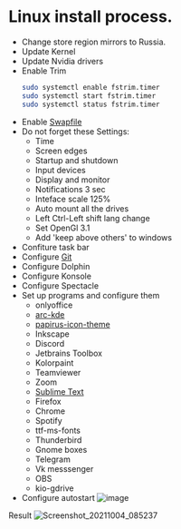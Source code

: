 # Linux install process.
* Change store region mirrors to Russia.
* Update Kernel
* Update Nvidia drivers
* Enable Trim
  ```bash
  sudo systemctl enable fstrim.timer
  sudo systemctl start fstrim.timer
  sudo systemctl status fstrim.timer
  ```
* Enable [Swapfile](https://wiki.manjaro.org/index.php?title=Swap)
* Do not forget these Settings:
  * Time
  * Screen edges
  * Startup and shutdown
  * Input devices
  * Display and monitor
  * Notifications 3 sec
  * Inteface scale 125%
  * Auto mount all the drives
  * Left Ctrl-Left shift lang change
  * Set OpenGl 3.1
  * Add 'keep above others' to windows
* Confiture task bar
* Configure [Git](https://docs.github.com/en/authentication/connecting-to-github-with-ssh/generating-a-new-ssh-key-and-adding-it-to-the-ssh-agent)
* Configure Dolphin
* Configure Konsole
* Configure Spectacle
* Set up programs and configure them
  * onlyoffice
  * [arc-kde](https://github.com/PapirusDevelopmentTeam/arc-kde)
  * [papirus-icon-theme](https://github.com/PapirusDevelopmentTeam/papirus-icon-theme)
  * Inkscape
  * Discord
  * Jetbrains Toolbox
  * Kolorpaint
  * Teamviewer
  * Zoom
  * [Sublime Text](https://github.com/searayeah/searayeah/tree/main/SublimeSetup)
  * Firefox
  * Chrome
  * Spotify
  * ttf-ms-fonts
  * Thunderbird
  * Gnome boxes
  * Telegram
  * Vk messsenger
  * OBS
  * kio-gdrive
* Configure autostart
![image](https://user-images.githubusercontent.com/57370975/135800713-0e81e4ec-d422-4f4f-83ef-895567dc62a6.png)

Result
![Screenshot_20211004_085237](https://user-images.githubusercontent.com/57370975/135800670-35721881-094f-42e0-9e59-e4001f336ea1.png)